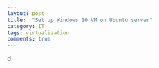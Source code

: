 ```yaml
---
layout: post
title:  "Set up Windows 10 VM on Ubuntu server"
category: IT
tags: virtualization
comments: true
---
```

d